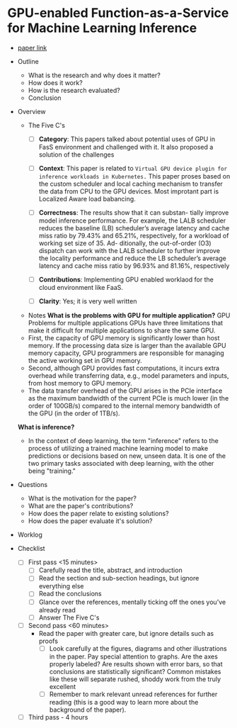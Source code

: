 # GPU-enabled Function-as-a-Service for Machine Learning Inference
* [paper link](https://arxiv.org/abs/2303.05601)
* Outline
  * What is the research and why does it matter?
  * How does it work?
  * How is the research evaluated?
  * Conclusion
* Overview
  * The Five C's
     - [ ] **Category**: 
     This papers talked about potential uses of GPU in FasS environment and challenged with it. It also proposed a solution of the challenges

     - [ ] **Context**: 
     This paper is related to `Virtual GPU device plugin for inference workloads in Kubernetes.` This paper proses based on the custom scheduler and local caching mechanism to transfer the data from CPU to the GPU devices. Most improtant part is Localized Aware load babancing. 
     - [ ] **Correctness**: 
     The results show that it can substan- tially improve model inference performance. For example, the LALB scheduler reduces the baseline (LB) scheduler’s average latency and cache miss ratio by 79.43% and 65.21%, respectively, for a workload of working set size of 35. Ad- ditionally, the out-of-order (O3) dispatch can work with the LALB scheduler to further improve the locality performance and reduce the LB scheduler’s average latency and cache miss ratio by 96.93% and 81.16%, respectively
     - [ ] **Contributions**: 
     Implementing GPU enabled worklaod for the cloud environment like FaaS. 
     - [ ] **Clarity**: 
     Yes; it is very well written
   * Notes
   **What is the problems with GPU for multiple application?**
   GPU Problems for multiple applications
   GPUs have three limitations that make it difficult for multiple applications to share the same GPU.
   * First, the capacity of GPU memory is significantly lower than host memory. If the processing data size is larger than the available GPU memory capacity, GPU programmers are responsible for managing the active working set in GPU memory. 
   * Second, although GPU provides fast computations, it incurs extra overhead while transferring data, e.g., model parameters and inputs, from host memory to GPU memory. 
   * The data transfer overhead of the GPU arises in the PCIe interface as the maximum bandwidth of the current PCIe is much lower (in the order of 100GB/s) compared to the internal memory bandwidth of the GPU (in the order of 1TB/s).

   **What is inference?** 
   * In the context of deep learning, the term "inference" refers to the process of utilizing a trained machine learning model to make predictions or decisions based on new, unseen data. It is one of the two primary tasks associated with deep learning, with the other being "training."

   
* Questions
   * What is the motivation for the paper?
   * What are the paper's contributions?
   * How does the paper relate to existing solutions?
   * How does the paper evaluate it's solution?
*  Worklog
* Checklist
   - [ ] First pass <15 minutes>
      - [ ] Carefully read the title, abstract, and introduction
      - [ ] Read the section and sub-section headings, but ignore everything else
      - [ ] Read the conclusions
      - [ ] Glance over the references, mentally ticking off the ones you’ve already read
      - [ ] Answer The Five C's
   - [ ] Second pass <60 minutes>
      * Read the paper with greater care, but ignore details such as proofs
        - [ ] Look carefully at the figures, diagrams and other illustrations in the paper. Pay special attention to graphs. Are the axes properly labeled? Are results shown with error bars, so that conclusions are statistically significant? Common mistakes like these will separate rushed, shoddy work from the truly excellent
        - [ ] Remember to mark relevant unread references for further reading (this is a good way to learn more about the background of the paper).
  - [ ] Third pass - 4 hours
